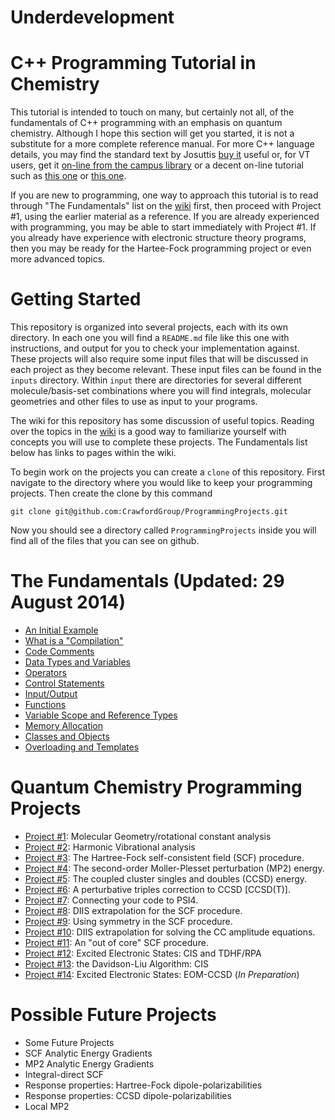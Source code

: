# Underdevelopment

# C++ Programming Tutorial in Chemistry
This tutorial is intended to touch on many, but certainly not all, of the fundamentals of C++ programming with an emphasis on quantum chemistry.  Although I hope this section will get you started, it is not a substitute for a more complete reference manual.  For more C++ language details, you may find the standard text by Josuttis [buy it](http://www.amazon.com/C-Standard-Library-Tutorial-Reference/dp/0201379260) useful or, for VT users, get it [on-line from the campus library](http://proquest.safaribooksonline.com/0201379260) or a decent on-line tutorial such as [this one](http://www.cplusplus.com/doc/tutorial/) or [this one](http://www.cprogramming.com/tutorial.html). 

If you are new to programming, one way to approach this tutorial is to read through "The Fundamentals" list on the [wiki](https://github.com/CrawfordGroup/ProgrammingProjects/wiki) first, then proceed with Project #1, using the earlier material as a reference. If you are already experienced with programming, you may be able to start immediately with Project #1. If you already have experience with electronic structure theory programs, then you may be ready for the Hartee-Fock programming project or even more advanced topics. 

# Getting Started
This repository is organized into several projects, each with its own directory.
In each one you will find a `README.md` file like this one with instructions,
and output for you to check your implementation against.
These projects will also require some input files that will be discussed 
in each project as they become relevant. 
These input files can be found in the `inputs` directory. 
Within `input` there are directories for several different molecule/basis-set
combinations where you will find integrals, molecular geometries and other files to use as input to your programs.

The wiki for this repository has some discussion of useful topics. 
Reading over the topics in the [wiki](addlink) is a good way to familiarize yourself with concepts you will use to complete these projects.
The Fundamentals list below has links to pages within the wiki.

To begin work on the projects you can create a `clone` of this repository. 
First navigate to the directory where you would like to keep your programming projects. Then create the clone by this command
```shell
git clone git@github.com:CrawfordGroup/ProgrammingProjects.git
```
Now you should see a directory called `ProgrammingProjects` inside you will find all of the files that you can see on github.

# The Fundamentals (Updated: 29 August 2014) 
 - [An Initial Example](https://github.com/CrawfordGroup/ProgrammingProjects/wiki/An-Initial-Example)
 - [What is a "Compilation"](https://github.com/CrawfordGroup/ProgrammingProjects/wiki/What-is-a-%22Compilation%22%3F) 
 - [Code Comments](https://github.com/CrawfordGroup/ProgrammingProjects/wiki/Code-Comments)
 - [Data Types and Variables](https://github.com/CrawfordGroup/ProgrammingProjects/wiki/Data-Types-and-Variables)
 - [Operators](https://github.com/CrawfordGroup/ProgrammingProjects/wiki/Operators)
 - [Control Statements](https://github.com/CrawfordGroup/ProgrammingProjects/wiki/Control-Statements)
 - [Input/Output](https://github.com/CrawfordGroup/ProgrammingProjects/wiki/Input-Output)
 - [Functions](https://github.com/CrawfordGroup/ProgrammingProjects/wiki/Functions)
 - [Variable Scope and Reference Types](https://github.com/CrawfordGroup/ProgrammingProjects/wiki/Variable-Scope-and-Reference-Types)
 - [Memory Allocation](https://github.com/CrawfordGroup/ProgrammingProjects/wiki/Memory-Allocation)
 - [Classes and Objects](https://github.com/CrawfordGroup/ProgrammingProjects/wiki/Classes-and-Objects)
 - [Overloading and Templates](https://github.com/CrawfordGroup/ProgrammingProjects/wiki/Overloading-and-Templates)

# Quantum Chemistry Programming Projects 
 - [Project #1](https://github.com/CrawfordGroup/ProgrammingProjects/tree/master/Project%2301): Molecular Geometry/rotational constant analysis
 - [Project #2](https://github.com/CrawfordGroup/ProgrammingProjects/tree/master/Project%2302): Harmonic Vibrational analysis
 - [Project #3](https://github.com/CrawfordGroup/ProgrammingProjects/tree/master/Project%2303): The Hartree-Fock self-consistent field (SCF) procedure.
 - [Project #4](https://github.com/CrawfordGroup/ProgrammingProjects/tree/master/Project%2304): The second-order Moller-Plesset perturbation (MP2) energy.
 - [Project #5](https://github.com/CrawfordGroup/ProgrammingProjects/tree/master/Project%2305): The coupled cluster singles and doubles (CCSD) energy.
 - [Project #6](https://github.com/CrawfordGroup/ProgrammingProjects/tree/master/Project%2306): A perturbative triples correction to CCSD [CCSD(T)].
 - [Project #7](https://github.com/CrawfordGroup/ProgrammingProjects/tree/master/Project%2307): Connecting your code to PSI4.
 - [Project #8](https://github.com/CrawfordGroup/ProgrammingProjects/tree/master/Project%2308): DIIS extrapolation for the SCF procedure.
 - [Project #9](https://github.com/CrawfordGroup/ProgrammingProjects/tree/master/Project%2309): Using symmetry in the SCF procedure.
 - [Project #10](https://github.com/CrawfordGroup/ProgrammingProjects/tree/master/Project%2310): DIIS extrapolation for solving the CC amplitude equations.
 - [Project #11](https://github.com/CrawfordGroup/ProgrammingProjects/tree/master/Project%2311): An "out of core" SCF procedure.
 - [Project #12](https://github.com/CrawfordGroup/ProgrammingProjects/tree/master/Project%2312): Excited Electronic States: CIS and TDHF/RPA
 - [Project #13](https://github.com/CrawfordGroup/ProgrammingProjects/tree/master/Project%2313): the Davidson-Liu Algorithm: CIS
 - [Project #14](https://github.com/CrawfordGroup/ProgrammingProjects/tree/master/Project%2314): Excited Electronic States: EOM-CCSD (*In Preparation*)
 
# Possible Future Projects
 - Some Future Projects
 - SCF Analytic Energy Gradients
 - MP2 Analytic Energy Gradients
 - Integral-direct SCF
 - Response properties: Hartree-Fock dipole-polarizabilities
 - Response properties: CCSD dipole-polarizabilities
 - Local MP2
